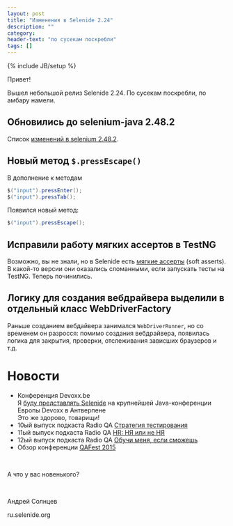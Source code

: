 ```yaml
---
layout: post
title: "Изменения в Selenide 2.24"
description: ""
category:
header-text: "по сусекам поскребли"
tags: []
---
```

{% include JB/setup %}

Привет!

Вышел небольшой релиз Selenide 2.24. По сусекам поскребли, по амбару намели.

## Обновились до selenium-java 2.48.2

Список [изменений в selenium 2.48.2]({{site.SELENIUM_CHANGELOG}}).

## Новый метод `$.pressEscape()`

В дополнение к методам 

```java
$("input").pressEnter();
$("input").pressTab();
```

Появился новый метод:

```java
$("input").pressEscape();
```

## Исправили работу мягких ассертов в TestNG

Возможно, вы не знали, но в Selenide есть [мягкие ассерты](http://ru.selenide.org/2015/05/05/selenide-2.16-and-2.17/) (soft asserts).
В какой-то версии они оказались сломанными, если запускать тесты на TestNG. Теперь починились. 

## Логику для создания вебдрайвера выделили в отдельный класс WebDriverFactory

Раньше созданием вебдайвера занимался `WebDriverRunner`, но со временем он разросся: помимо создания вебдрайвера, 
появилась логика для закрытия, проверки, отслеживания зависших браузеров и т.д. 


# Новости

* Конференция Devoxx.be<br>
Я [буду представлять Selenide](http://cfp.devoxx.be/2015/talk/QBD-3461/Selenide:_concise_UI_Tests_in_Java._From_developers_for_developers.) на крупнейшей Java-конференции Европы Devoxx в Антверпене<br>
Это же здорово, товарищи!<br>
* 10ый выпуск подкаста Radio QA [Стратегия тестирования](http://radio-qa.com/vypusk-10-strategiya-testirovaniya/)
* 11ый выпуск подкаста Radio QA [HR: НЯ или не НЯ](http://radio-qa.com/011-hr/)
* 12ый выпуск подкаста Radio QA [Обучи меня, если сможешь](http://radio-qa.com/vypusk-12-obuchi-menya-esli-smozhesh/)
* Обзор конференции [QAFest 2015](http://automation-remarks.com/qafest-retrospective/)

<br/>

А что у вас новенького?

<br/>

Андрей Солнцев

ru.selenide.org
